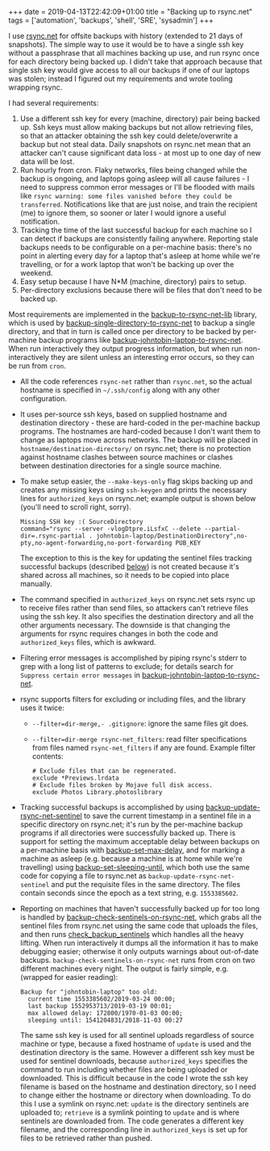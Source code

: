+++
date = 2019-04-13T22:42:09+01:00
title = "Backing up to rsync.net"
tags = ['automation', 'backups', 'shell', 'SRE', 'sysadmin']
+++

I use [rsync.net](https://www.rsync.net/) for offsite backups with history
(extended to 21 days of snapshots).  The simple way to use it would be to have a
single ssh key without a passphrase that all machines backing up use, and run
rsync once for each directory being backed up.  I didn't take that approach
because that single ssh key would give access to all our backups if one of our
laptops was stolen; instead I figured out my requirements and wrote tooling
wrapping rsync.

I had several requirements:

1.  Use a different ssh key for every (machine, directory) pair being backed up.
    Ssh keys must allow making backups but not allow retrieving files, so that
    an attacker obtaining the ssh key could delete/overwrite a backup but not
    steal data.  Daily snapshots on rsync.net mean that an attacker can't cause
    significant data loss - at most up to one day of new data will be lost.
1.  Run hourly from cron.  Flaky networks, files being changed while the backup
    is ongoing, and laptops going asleep will all cause failures - I need to
    suppress common error messages or I'll be flooded with mails like `rsync
    warning: some files vanished before they could be transferred`.
    Notifications like that are just noise, and train the recipient (me) to
    ignore them, so sooner or later I would ignore a useful notification.
1.  Tracking the time of the last successful backup for each machine so I can
    detect if backups are consistently failing anywhere.  Reporting stale
    backups needs to be configurable on a per-machine basis: there's no point in
    alerting every day for a laptop that's asleep at home while we're
    travelling, or for a work laptop that won't be backing up over the weekend.
1.  Easy setup because I have N*M (machine, directory) pairs to setup.
1.  Per-directory exclusions because there will be files that don't need to be
    backed up.

Most requirements are implemented in the
[backup-to-rsync-net-lib](https://github.com/tobinjt/bin/blob/master/backup-to-rsync-net-lib)
library, which is used by
[backup-single-directory-to-rsync-net](https://github.com/tobinjt/bin/blob/master/backup-single-directory-to-rsync-net)
to backup a single directory, and that in turn is called once per directory to
be backed by per-machine backup programs like
[backup-johntobin-laptop-to-rsync-net](https://github.com/tobinjt/bin/blob/master/backup-johntobin-laptop-to-rsync-net).
When run interactively they output progress information, but when run
non-interactively they are silent unless an interesting error occurs, so they
can be run from `cron`.

*   All the code references `rsync-net` rather than `rsync.net`, so the actual
    hostname is specified in `~/.ssh/config` along with any other configuration.
*   It uses per-source ssh keys, based on supplied hostname and destination
    directory - these are hard-coded in the per-machine backup programs.  The
    hostnames are hard-coded because I don't want them to change as laptops move
    across networks.  The backup will be placed in
    `hostname/destination-directory/` on rsync.net; there is no protection
    against hostname clashes between source machines or clashes between
    destination directories for a single source machine.
*   To make setup easier, the `--make-keys-only` flag skips backing up and
    creates any missing keys using `ssh-keygen` and prints the necessary lines
    for `authorized_keys` on rsync.net; example output is shown below (you'll
    need to scroll right, sorry).

    ```
    Missing SSH key :( SourceDirectory
    command="rsync --server -vlogDtpre.iLsfxC --delete --partial-dir=.rsync-partial . johntobin-laptop/DestinationDirectory",no-pty,no-agent-forwarding,no-port-forwarding PUB_KEY
    ```

    The exception to this is the key for updating the sentinel files tracking
    successful backups (described [below](#tracking-successful-backups)) is not
    created because it's shared across all machines, so it needs to be copied
    into place manually.

*   The command specified in `authorized_keys` on rsync.net sets rsync up to
    receive files rather than send files, so attackers can't retrieve files
    using the ssh key.  It also specifies the destination directory and all the
    other arguments necessary.  The downside is that changing the arguments for
    rsync requires changes in both the code and `authorized_keys` files, which
    is awkward.
*   Filtering error messages is accomplished by piping rsync's stderr to grep
    with a long list of patterns to exclude; for details search for `Suppress
    certain error messages` in
    [backup-johntobin-laptop-to-rsync-net](https://github.com/tobinjt/bin/blob/master/backup-johntobin-laptop-to-rsync-net).
*   rsync supports filters for excluding or including files, and the library
    uses it twice:
    *   `--filter=dir-merge,- .gitignore`: ignore the same files git does.
    *   `--filter=dir-merge rsync-net_filters`: read filter specifications from
        files named `rsync-net_filters` if any are found.  Example filter
        contents:

        ```
        # Exclude files that can be regenerated.
        exclude *Previews.lrdata
        # Exclude files broken by Mojave full disk access.
        exclude Photos Library.photoslibrary
        ```

*   <a name="tracking-successful-backups"></a> Tracking successful backups is
    accomplished by using
    [backup-update-rsync-net-sentinel](https://github.com/tobinjt/bin/blob/master/backup-update-rsync-net-sentinel)
    to save the current timestamp in a sentinel file in a specific directory on
    rsync.net; it's run by the per-machine backup programs if all directories
    were successfully backed up.  There is support for setting the maximum
    acceptable delay between backups on a per-machine basis with
    [backup-set-max-delay](https://github.com/tobinjt/bin/blob/master/backup-set-max-delay),
    and for marking a machine as asleep (e.g. because a machine is at home while
    we're travelling) using
    [backup-set-sleeping-until](https://github.com/tobinjt/bin/blob/master/backup-set-sleeping-until),
    which both use the same code for copying a file to rsync.net as
    `backup-update-rsync-net-sentinel` and put the requisite files in the same
    directory.  The files contain seconds since the epoch as a text string, e.g.
    `1553385602`.
*   Reporting on machines that haven't successfully backed up for too long is
    handled by
    [backup-check-sentinels-on-rsync-net](https://github.com/tobinjt/bin/blob/master/backup-check-sentinels-on-rsync-net),
    which grabs all the sentinel files from rsync.net using the same code that
    uploads the files, and then runs
    [check_backup_sentinels](https://github.com/tobinjt/bin/blob/master/python/check_backup_sentinels.py)
    which handles all the heavy lifting.  When run interactively it dumps all
    the information it has to make debugging easier; otherwise it only outputs
    warnings about out-of-date backups.  `backup-check-sentinels-on-rsync-net`
    runs from cron on two different machines every night.  The output is fairly
    simple, e.g. (wrapped for easier reading):

    ```
    Backup for "johntobin-laptop" too old:
      current time 1553385602/2019-03-24 00:00;
      last backup 1552953713/2019-03-19 00:01;
      max allowed delay: 172800/1970-01-03 00:00;
      sleeping until: 1541204831/2018-11-03 00:27
    ```

    The same ssh key is used for all sentinel uploads regardless of source
    machine or type, because a fixed hostname of `update` is used and the
    destination directory is the same.  However a different ssh key must be used
    for sentinel downloads, because `authorized_keys` specifies the command to
    run including whether files are being uploaded or downloaded.  This is
    difficult because in the code I wrote the ssh key filename is based on the
    hostname and destination directory, so I need to change either the hostname
    or directory when downloading.  To do this I use a symlink on rsync.net:
    `update` is the directory sentinels are uploaded to; `retrieve` is a symlink
    pointing to `update` and is where sentinels are downloaded from.  The code
    generates a different key filename, and the corresponding line in
    `authorized_keys` is set up for files to be retrieved rather than pushed.
